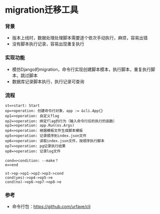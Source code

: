 # migration迁移工具

### 背景

- 版本上线时，数据处理处理脚本需要逐个依次手动执行，麻烦，容易出错
- 没有脚本执行记录，容易出现重复执行

### 实现功能

- 模仿Django的migration，命令行实现创建脚本模本，执行脚本，重复执行脚本，跳过脚本
- 数据库记录脚本执行，执行记录可查询

### 流程

```flow
st=>start: Start
op=>operation: 创建命令行对象，app := &cli.App{}
op1=>operation: 自定义flag
op2=>operation: 绑定flag的行为（输入命令行后的执行的函数）
op3=>operation: app.Run(os.Args)
op4=>operation: 根据模板文件生成脚本模板
op5=>operation: 记录顺序到index.json文件
op6=>operation: 读取index.json文件，按顺序执行脚本
op7=>operation: pg记录执行结果
op8=>operation: 记录log文件

cond=>condition: --make？
e=>end

st->op->op1->op2->op3->cond
cond(yes)->op4->op5->e
cond(no)->op6->op7->op8->e
```

### 参考

- 命令行包：https://github.com/urfave/cli